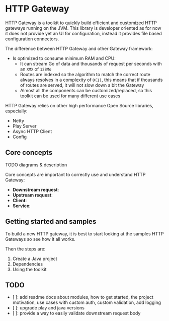 HTTP Gateway
============
HTTP Gateway is a toolkit to quickly build efficient and customized HTTP gateways running on the JVM. This library is developer oriented as for now it does not provide yet an UI for configuration, instead it provides file based configuration connectors.

The difference between HTTP Gateway and other Gateway framework:
- Is optimized to consume minimum RAM and CPU:
  - It can stream Go of data and thousands of request per seconds with an `XMX` of `128Mo`
  - Routes are indexed so the algorithm to match the correct route always resolves in a complexity of `O(1)`, this means that if thousands of routes are served, it will not slow down a bit the Gateway
  - Almost all the components can be customized/replaced, so this toolkit can be used for many different use cases

HTTP Gateway relies on other high performance Open Source libraries, especially:
- Netty
- Play Server
- Async HTTP Client
- Config

Core concepts
-------------
TODO diagrams & description

Core concepts are important to correctly use and understand HTTP Gateway:
- **Downstream request**:
- **Upstream request**:
- **Client**:
- **Service**: 

Getting started and samples
---------------------------
To build a new HTTP gateway, it is best to start looking at the samples HTTP Gateways so see how it all works.

Then the steps are:
1. Create a Java project
2. Dependencies
3. Using the toolkit

TODO
----
- [ ]: add readme docs about modules, how to get started, the project motivation, use cases with custom auth, custom validation, add logging
- [ ]: upgrade play and java versions
- [ ]: provide a way to easily validate downstream request body
